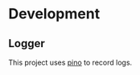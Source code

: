 # Development

## Logger

This project uses [pino](https://www.npmjs.com/package/pino) to record logs.
